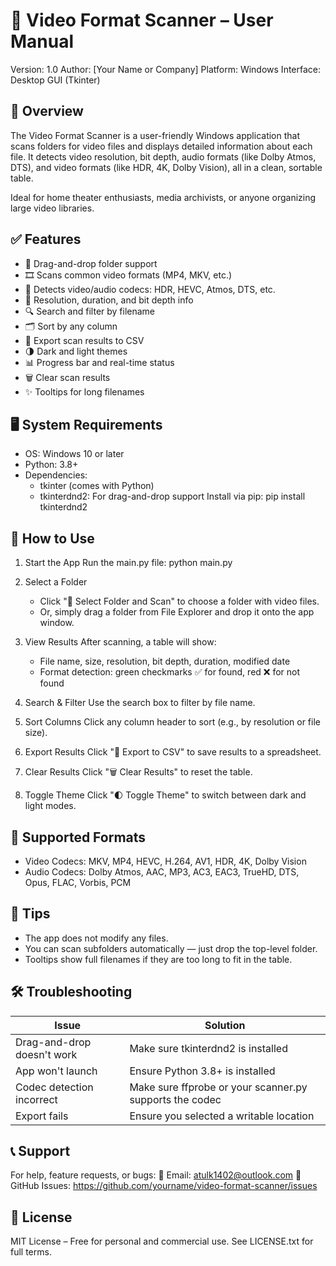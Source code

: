 📘 Video Format Scanner – User Manual
====================================

Version: 1.0
Author: [Your Name or Company]
Platform: Windows
Interface: Desktop GUI (Tkinter)

🎯 Overview
-----------
The Video Format Scanner is a user-friendly Windows application that scans folders for video files and displays detailed information about each file. It detects video resolution, bit depth, audio formats (like Dolby Atmos, DTS), and video formats (like HDR, 4K, Dolby Vision), all in a clean, sortable table.

Ideal for home theater enthusiasts, media archivists, or anyone organizing large video libraries.

✅ Features
-----------
- 📂 Drag-and-drop folder support
- 🎞️ Scans common video formats (MP4, MKV, etc.)
- 🧠 Detects video/audio codecs: HDR, HEVC, Atmos, DTS, etc.
- 📏 Resolution, duration, and bit depth info
- 🔍 Search and filter by filename
- 🗂️ Sort by any column
- 💾 Export scan results to CSV
- 🌗 Dark and light themes
- 📊 Progress bar and real-time status
- 🗑️ Clear scan results
- ✨ Tooltips for long filenames

🖥️ System Requirements
-----------------------
- OS: Windows 10 or later
- Python: 3.8+
- Dependencies:
  - tkinter (comes with Python)
  - tkinterdnd2: For drag-and-drop support
    Install via pip:
    pip install tkinterdnd2

🚀 How to Use
-------------
1. Start the App
   Run the main.py file:
   python main.py

2. Select a Folder
   - Click "📂 Select Folder and Scan" to choose a folder with video files.
   - Or, simply drag a folder from File Explorer and drop it onto the app window.

3. View Results
   After scanning, a table will show:
   - File name, size, resolution, bit depth, duration, modified date
   - Format detection: green checkmarks ✅ for found, red ❌ for not found

4. Search & Filter
   Use the search box to filter by file name.

5. Sort Columns
   Click any column header to sort (e.g., by resolution or file size).

6. Export Results
   Click "💾 Export to CSV" to save results to a spreadsheet.

7. Clear Results
   Click "🗑️ Clear Results" to reset the table.

8. Toggle Theme
   Click "🌓 Toggle Theme" to switch between dark and light modes.

📂 Supported Formats
---------------------
- Video Codecs: MKV, MP4, HEVC, H.264, AV1, HDR, 4K, Dolby Vision
- Audio Codecs: Dolby Atmos, AAC, MP3, AC3, EAC3, TrueHD, DTS, Opus, FLAC, Vorbis, PCM

📌 Tips
-------
- The app does not modify any files.
- You can scan subfolders automatically — just drop the top-level folder.
- Tooltips show full filenames if they are too long to fit in the table.

🛠️ Troubleshooting
-------------------
| Issue                    | Solution                                      |
|--------------------------|-----------------------------------------------|
| Drag-and-drop doesn't work | Make sure tkinterdnd2 is installed         |
| App won't launch         | Ensure Python 3.8+ is installed               |
| Codec detection incorrect| Make sure ffprobe or your scanner.py supports the codec |
| Export fails             | Ensure you selected a writable location       |

📞 Support
----------
For help, feature requests, or bugs:
📧 Email: atulk1402@outlook.com
🐛 GitHub Issues: https://github.com/yourname/video-format-scanner/issues

📄 License
----------
MIT License – Free for personal and commercial use.
See LICENSE.txt for full terms.
